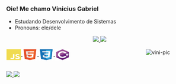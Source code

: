 ### Oie! Me chamo Vinicius Gabriel

-  Estudando Desenvolvimento de Sistemas 
-  Pronouns: ele/dele 


<div align="center">
  <a href="https://www.linkedin.com/in/vinicius-gabriel-2a626420a/">
  <img height="180em" src="https://github-readme-stats.vercel.app/api?username=Viniciuusgabriel&show_icons=true&theme=tokyonight&include_all_commits=true&count_private=true"/>  
  <img height="180em" src="https://github-readme-stats.vercel.app/api/top-langs/?username=Viniciuusgabriel&layout=compact&langs_count=7&theme=tokyonight"/>
</div>
  
<div style="display: inline_block"><br>
  <img align="center" alt="vini-Js" height="30" width="40" src="https://raw.githubusercontent.com/devicons/devicon/master/icons/javascript/javascript-plain.svg">
  <img align="center" alt="vini-HTML" height="30" width="40" src="https://raw.githubusercontent.com/devicons/devicon/master/icons/html5/html5-original.svg">
  <img align="center" alt="vini-CSS" height="30" width="40" src="https://raw.githubusercontent.com/devicons/devicon/master/icons/css3/css3-original.svg">
  <img align="center" alt="vini-Csharp" height="30" width="40" src="https://raw.githubusercontent.com/devicons/devicon/master/icons/csharp/csharp-original.svg">
  <img align="right" alt="vini-pic" height="128" width="127" src="https://media.discordapp.net/attachments/1049397168605245450/1049417355228360734/l.jpg?width=438&height=427">
  </div>
 
  
  ##
  
<div>
  <a href = "mailto:viniciusgbriel447@gmail.com"><img src="https://img.shields.io/badge/-Gmail-%23333?style=for-the-badge&logo=gmail&logoColor=white" target="_blank"> </a>
   <a href="[https://www.linkedin.com/in//vinicius-gabriel-45875016a](https://www.linkedin.com/in/vinicius-gabriel-2a626420a/)" target="_blank"><img src="https://img.shields.io/badge/-LinkedIn-%230077B5?style=for-the-badge&logo=linkedin&logoColor=white" target="_blank"></a>  
</div>
